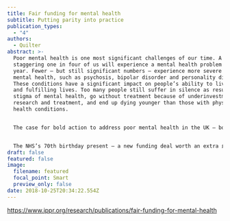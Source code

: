 ```yaml
---
title: Fair funding for mental health
subtitle: Putting parity into practice
publication_types:
  - "4"
authors:
  - Quilter
abstract: >-
  Poor mental health is one most significant challenges of our time. A
  staggering one in four of us will experience a mental health problem each
  year. Fewer – but still significant numbers – experience more severe forms of
  mental health, such as psychosis, bipolar disorder and personality disorder.
  These conditions have a significant impact on people’s ability to live long
  and fulfilling lives. Too many people still suffer in silence as result of the
  stigma of mental health, go without treatment because of underinvestment in
  research and treatment, and end up dying younger than those with physical
  health conditions.


  The case for bold action to address poor mental health in the UK – both on moral and economic grounds – is strikingly clear. Fortunately, politicians of all political persuasions are increasingly recognising this fact. This has primarily manifested itself in calls for investment in mental health treatment – and to a lesser extent actions on the social determinants of mental health – to help achieve ‘parity of esteem’ between mental and physical health. More recently, the prime minister, Theresa May, has personally made this one of her priorities, accurately describing it as a “burning injustice”.


  The NHS’s 70th birthday present – a new funding deal worth an extra £20 billion per year by 2023 – is an opportunity to deliver a better life for those living with poor mental health. The NHS is in the process of authoring a long-term plan that will set out what it wants to achieve with this additional funding and how this funding will be allocated. It is crucial that this plan raises our ambitions on mental health: despite accounting for 23 per cent of the disease burden, mental health gets just 11 per cent of the NHS budget (Mental Health Taskforce 2016). This must change: we need to be clear what success – ‘parity of esteem’ – looks like and how much it will cost to get there. These are the questions that this briefing paper sets out to answer.
draft: false
featured: false
image:
  filename: featured
  focal_point: Smart
  preview_only: false
date: 2018-10-25T20:34:22.554Z
---
```

https://www.ippr.org/research/publications/fair-funding-for-mental-health
